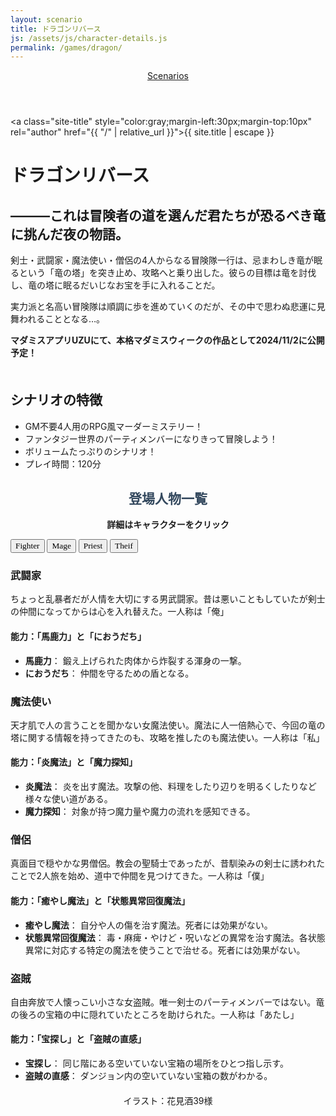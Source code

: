 ```yaml
---
layout: scenario
title: ドラゴンリバース
js: /assets/js/character-details.js
permalink: /games/dragon/
---
```

<head>
  <link href="https://fonts.googleapis.com/css2?family=Corsiva&display=swap" rel="stylesheet">
<link href="https://fonts.googleapis.com/css2?family=Zen+Antique&display=swap" rel="stylesheet">
</head>
<body class="dragon-body">
<header class="scenarios-header">
  <nav class="scenarios-nav">
    <a href="/games/" class="scenarios-link scenarios-button dragon-link dragon-button">Scenarios</a>
  </nav>
</header>

<a class="site-title" style="color:gray;margin-left:30px;margin-top:10px" rel="author" href="{{ "/" |
relative_url }}">{{ site.title | escape }}</a>

<div class="dragon-page">
  <h1 class="dragon-title">ドラゴンリバース</h1>
  <div class="dragon-intro">
    <p></p>
    <h2>―――これは冒険者の道を選んだ君たちが恐るべき竜に挑んだ夜の物語。</h2>
    <p>剣士・武闘家・魔法使い・僧侶の4人からなる冒険隊一行は、忌まわしき竜が眠るという「竜の塔」を突き止め、攻略へと乗り出した。彼らの目標は竜を討伐し、竜の塔に眠るだいじなお宝を手に入れることだ。</p>
    <p>実力派と名高い冒険隊は順調に歩を進めていくのだが、その中で思わぬ悲運に見舞われることとなる…。</p>
    <p><strong>マダミスアプリUZUにて、本格マダミスウィークの作品として2024/11/2に公開予定！</strong></p>
  </div>

  <div class="dragon-details" style="margin-top:50px;">
    <h2>シナリオの特徴</h2>
    <ul>
      <li>GM不要4人用のRPG風マーダーミステリー！</li>
      <li>ファンタジー世界のパーティメンバーになりきって冒険しよう！</li>
      <li>ボリュームたっぷりのシナリオ！</li>
      <li>プレイ時間：120分</li>
    </ul>
  </div>

  <div class="dragon-characters">
    <h2 style="color:#34495e; margin-top:30px;text-align:center; font-family: 'Zen Antique', serif;">登場人物一覧</h2>
    <p style="text-align:center;"><strong>詳細はキャラクターをクリック</strong></p>
    <div class="characters-container">
      <button class="animated-button char-button button-fighter" style="font-family: 'Corsiva', cursive;" data-target="#fighter-details"><span>Fighter</span></button>
      <button class="animated-button char-button button-mage" style="font-family: 'Corsiva', cursive;" data-target="#mage-details"><span>Mage</span></button>
      <button class="animated-button char-button button-priest" style="font-family: 'Corsiva', cursive;" data-target="#priest-details"><span>Priest</span></button>
      <button class="animated-button char-button button-theif" style="font-family: 'Corsiva', cursive;" data-target="#theif-details"><span>Theif</span></button>
    </div>
    <div id="fighter-details" class="character-details fighter-details">
      <h3>武闘家</h3>
      <p>ちょっと乱暴者だが人情を大切にする男武闘家。昔は悪いこともしていたが剣士の仲間になってからは心を入れ替えた。一人称は「俺」</p>
      <h4>能力：「馬鹿力」と「におうだち」</h4>
      <ul>
      <li><strong>馬鹿力</strong>： 鍛え上げられた肉体から炸裂する渾身の一撃。</li>
      <li><strong>におうだち</strong>： 仲間を守るための盾となる。</li>
      </ul>
    </div>
    <div id="mage-details" class="character-details mage-details">
      <h3>魔法使い</h3>
      <p>天才肌で人の言うことを聞かない女魔法使い。魔法に人一倍熱心で、今回の竜の塔に関する情報を持ってきたのも、攻略を推したのも魔法使い。一人称は「私」</p>
      <h4>能力：「炎魔法」と「魔力探知」</h4>
      <ul>
      <li><strong>炎魔法</strong>： 炎を出す魔法。攻撃の他、料理をしたり辺りを明るくしたりなど様々な使い道がある。</li>
      <li><strong>魔力探知</strong>： 対象が持つ魔力量や魔力の流れを感知できる。</li>
      </ul>
    </div>
    <div id="priest-details" class="character-details priest-details">
      <h3>僧侶</h3>
      <p>真面目で穏やかな男僧侶。教会の聖騎士であったが、昔馴染みの剣士に誘われたことで2人旅を始め、道中で仲間を見つけてきた。一人称は「僕」</p>
      <h4>能力：「癒やし魔法」と「状態異常回復魔法」</h4>
      <ul>
      <li><strong>癒やし魔法</strong>： 自分や人の傷を治す魔法。死者には効果がない。</li>
      <li><strong>状態異常回復魔法</strong>： 毒・麻痺・やけど・呪いなどの異常を治す魔法。各状態異常に対応する特定の魔法を使うことで治せる。死者には効果がない。</li>
      </ul>
    </div>
    <div id="theif-details" class="character-details theif-details">
      <h3>盗賊</h3>
      <p>自由奔放で人懐っこい小さな女盗賊。唯一剣士のパーティメンバーではない。竜の後ろの宝箱の中に隠れていたところを助けられた。一人称は「あたし」</p>
      <h4>能力：「宝探し」と「盗賊の直感」</h4>
      <ul>
      <li><strong>宝探し</strong>： 同じ階にある空いていない宝箱の場所をひとつ指し示す。</li>
      <li><strong>盗賊の直感</strong>： ダンジョン内の空いていない宝箱の数がわかる。</li>
      </ul>
    </div>
    <p style="text-align:center;margin-top:20px;">イラスト：花見酒39様</p>
  </div>
</div>
<script src="/assets/js/character-details.js"></script>
